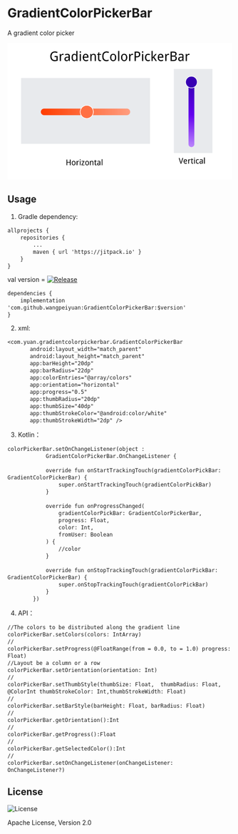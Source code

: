 # GradientColorPickerBar

A gradient color picker

![image](res/img.PNG)

## Usage

1. Gradle dependency:
```
allprojects {
    repositories {
        ...
        maven { url 'https://jitpack.io' }
    }
}
```
val version = [![Release](https://jitpack.io/v/wangpeiyuan/GradientColorPickerBar.svg)](https://jitpack.io/#wangpeiyuan/GradientColorPickerBar)
```
dependencies {
    implementation 'com.github.wangpeiyuan:GradientColorPickerBar:$version'
}
```
2. xml:
```
<com.yuan.gradientcolorpickerbar.GradientColorPickerBar
       android:layout_width="match_parent"
       android:layout_height="match_parent"
       app:barHeight="20dp"
       app:barRadius="22dp"
       app:colorEntries="@array/colors"
       app:orientation="horizontal"
       app:progress="0.5"
       app:thumbRadius="20dp"
       app:thumbSize="40dp"
       app:thumbStrokeColor="@android:color/white"
       app:thumbStrokeWidth="2dp" />
```
3. Kotlin：
```
colorPickerBar.setOnChangeListener(object :
            GradientColorPickerBar.OnChangeListener {

            override fun onStartTrackingTouch(gradientColorPickBar: GradientColorPickerBar) {
                super.onStartTrackingTouch(gradientColorPickBar)
            }

            override fun onProgressChanged(
                gradientColorPickBar: GradientColorPickerBar,
                progress: Float,
                color: Int,
                fromUser: Boolean
            ) {
                //color
            }

            override fun onStopTrackingTouch(gradientColorPickBar: GradientColorPickerBar) {
                super.onStopTrackingTouch(gradientColorPickBar)
            }
        })
```
4. API：
```
//The colors to be distributed along the gradient line
colorPickerBar.setColors(colors: IntArray)
//
colorPickerBar.setProgress(@FloatRange(from = 0.0, to = 1.0) progress: Float)
//Layout be a column or a row
colorPickerBar.setOrientation(orientation: Int)
//
colorPickerBar.setThumbStyle(thumbSize: Float,  thumbRadius: Float, @ColorInt thumbStrokeColor: Int,thumbStrokeWidth: Float)
//
colorPickerBar.setBarStyle(barHeight: Float, barRadius: Float)
//
colorPickerBar.getOrientation():Int
//
colorPickerBar.getProgress():Float
//
colorPickerBar.getSelectedColor():Int
//
colorPickerBar.setOnChangeListener(onChangeListener: OnChangeListener?)
```


## License
![License](https://img.shields.io/badge/license-Apache%202.0-blue.svg)

Apache License, Version 2.0
